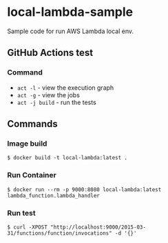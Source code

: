 # local-lambda-sample

Sample code for run AWS Lambda local env.

## GitHub Actions test

### Command

- `act -l` - view the execution graph
- `act -g` - view the jobs
- `act -j build` - run the tests

## Commands

### Image build

```
$ docker build -t local-lambda:latest .
```

### Run Container

```
$ docker run --rm -p 9000:8080 local-lambda:latest lambda_function.lambda_handler
```

### Run test

```
$ curl -XPOST "http://localhost:9000/2015-03-31/functions/function/invocations" -d '{}'
```
